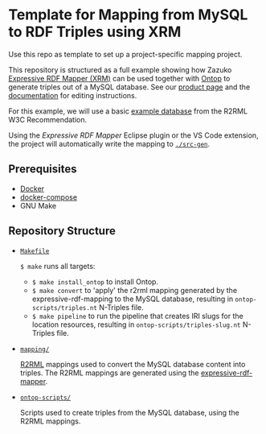 # Template for Mapping from MySQL to RDF Triples using XRM

Use this repo as template to set up a project-specific mapping project.

This repository is structured as a full example showing how Zazuko [Expressive RDF Mapper (XRM)](https://zazuko.com/products/expressive-rdf-mapper/)
can be used together with [Ontop](https://github.com/ontop/ontop) to generate triples out of a MySQL database. See our [product page](https://zazuko.com/products/expressive-rdf-mapper/) and the [documentation](https://github.com/zazuko/expressive-rdf-mapper) for editing instructions.


For this example, we will use a basic [example database](https://www.w3.org/TR/r2rml/#example-input-database) from the R2RML W3C Recommendation.

Using the *Expressive RDF Mapper* Eclipse plugin or the VS Code extension, the project will automatically write the mapping to [`./src-gen`](./src-gen).

## Prerequisites

* [Docker](https://www.docker.com/get-started)
* [docker-compose](https://docs.docker.com/compose/install/)
* GNU Make

## Repository Structure

* [`Makefile`](./Makefile)

    `$ make` runs all targets:

    * `$ make install_ontop` to install Ontop.
    * `$ make convert` to 'apply' the r2rml mapping generated by the expressive-rdf-mapping to the MySQL database, resulting in `ontop-scripts/triples.nt` N-Triples file.
    * `$ make pipeline` to run the pipeline that creates IRI slugs for the location resources, resulting in `ontop-scripts/triples-slug.nt` N-Triples file.

* [`mapping/`](./mapping/)

    [R2RML](https://www.w3.org/TR/r2rml/#abstract) mappings used to convert the MySQL database content into triples. The R2RML mappings are generated using the [expressive-rdf-mapper](https://github.com/zazuko/expressive-rdf-mapper).

* [`ontop-scripts/`](./ontop-scripts/)

    Scripts used to create triples from the MySQL database, using the R2RML mappings.
